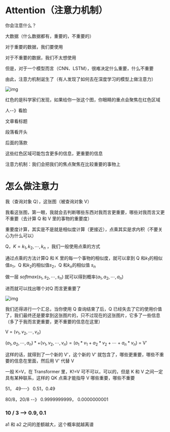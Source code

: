 # Attention（注意力机制）

你会注意什么？

大数据（什么数据都有，重要的，不重要的）

对于重要的数据，我们要使用

对于不重要的数据，我们不太想使用

但是，对于一个模型而言（CNN、LSTM），很难决定什么重要，什么不重要

由此，注意力机制诞生了（有人发现了如何去在深度学习的模型上做注意力）

![img](https://imgmd.oss-cn-shanghai.aliyuncs.com/BERT_IMG/%E4%BA%BA%E7%B1%BB%E7%9A%84%E8%A7%86%E8%A7%89%E6%B3%A8%E6%84%8F%E5%8A%9B.jpg)

红色的是科学家们发现，如果给你一张这个图，你眼睛的重点会聚焦在红色区域

人--》看脸

文章看标题

段落看开头

后面的落款

这些红色区域可能包含更多的信息，更重要的信息



注意力机制：我们会把我们的焦点聚焦在比较重要的事物上



# 怎么做注意力

我（查询对象 Q），这张图（被查询对象 V）

我看这张图，第一眼，我就会去判断哪些东西对我而言更重要，哪些对我而言又更不重要（去计算 Q 和 V 里的事物的重要度）

重要度计算，其实是不是就是相似度计算（更接近），点乘其实是求内积（不要关心为什么可以）

Q，$K =k_1,k_2,\cdots,k_n$ ，我们一般使用点乘的方式

通过点乘的方法计算Q 和 K 里的每一个事物的相似度，就可以拿到 Q 和$k_1$的相似值$s_1$，Q 和$k_2$的相似值$s_2$，Q 和$k_n$的相似值 $s_n$

做一层 $softmax(s_1,s_2,\cdots,s_n)$ 就可以得到概率$(a_1,a_2,\cdots,a_n)$

进而就可以找出哪个对Q 而言更重要了

![img](https://imgmd.oss-cn-shanghai.aliyuncs.com/BERT_IMG/attention-%E8%AE%A1%E7%AE%97%E5%9B%BE.png)

我们还得进行一个汇总，当你使用 Q 查询结束了后，Q 已经失去了它的使用价值了，我们最终还是要拿到这张图片的，只不过现在的这张图片，它多了一些信息（多了于我而言更重要，更不重要的信息在这里）

 V = $(v_1,v_2,\cdots,v_n)$

$(a_1,a_2,\cdots,a_n)*+(v_1,v_2,\cdots,v_n)=(a_1*v_1+a_2*v_2+\cdots+a_n*v_n)$ = V' 

这样的话，就得到了一个新的 V'，这个新的 V' 就包含了，哪些更重要，哪些不重要的信息在里面，然后用 V' 代替 V 

一般 K=V，在 Transformer 里，K!=V 可不可以，可以的，但是 K 和 V 之间一定具有某种联系，这样的 QK 点乘才能指导 V 哪些重要，哪些不重要



51， 49---》 0.51，0.49

80/8，20/8 --》 0.9999999999， 0.0000000001

### 10 / 3 --> 0.9, 0.1

a1 和 a2 之间的差额越大，这个概率就越离谱
